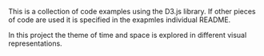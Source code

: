 This is a collection of code examples using the D3.js library.
If other pieces of code are used it is specified in the exapmles individual README. 

In this project the theme of time and space is explored in different visual representations. 
